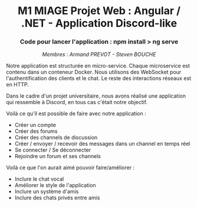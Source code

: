 <h1 align="center"> M1 MIAGE Projet Web : Angular / .NET - Application Discord-like </h1>

<h3 align="center"> Code pour lancer l'application : <strong>npm install > ng serve</strong> </h3>

<p align="center"><i>Membres : Armand PREVOT - Steven BOUCHE</i></p>

Notre application est structurée en micro-service.
Chaque microservice est contenu dans un conteneur Docker.
Nous utilisons des WebSocket pour l'authentification des clients et le chat. Le reste des interactions réseaux est en HTTP.

Dans le cadre d'un projet universitaire, nous avons réalisé une application qui ressemble à Discord, en tous cas c'était notre objectif.

Voilà ce qu'il est possible de faire avec notre application :
  - Créer un compte
  - Créer des forums
  - Créer des channels de discussion
  - Créer / envoyer / recevoir des messages dans un channel en temps réel
  - Se connecter / Se déconnecter
  - Rejoindre un forum et ses channels
 
 Voilà ce que l'on aurait aimé pouvoir faire/améliorer : 
  - Inclure le chat vocal
  - Améliorer le style de l'application
  - Inclure un système d'amis
  - Inclure des chats privés entre amis
